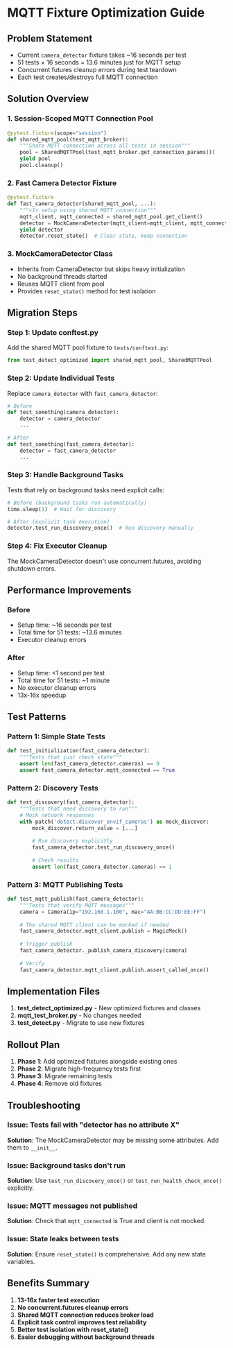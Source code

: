 # MQTT Fixture Optimization Guide

## Problem Statement
- Current `camera_detector` fixture takes ~16 seconds per test
- 51 tests × 16 seconds = 13.6 minutes just for MQTT setup
- Concurrent futures cleanup errors during test teardown
- Each test creates/destroys full MQTT connection

## Solution Overview

### 1. Session-Scoped MQTT Connection Pool
```python
@pytest.fixture(scope="session")
def shared_mqtt_pool(test_mqtt_broker):
    """Share MQTT connection across all tests in session"""
    pool = SharedMQTTPool(test_mqtt_broker.get_connection_params())
    yield pool
    pool.cleanup()
```

### 2. Fast Camera Detector Fixture
```python
@pytest.fixture
def fast_camera_detector(shared_mqtt_pool, ...):
    """<1s setup using shared MQTT connection"""
    mqtt_client, mqtt_connected = shared_mqtt_pool.get_client()
    detector = MockCameraDetector(mqtt_client=mqtt_client, mqtt_connected=mqtt_connected)
    yield detector
    detector.reset_state()  # Clear state, keep connection
```

### 3. MockCameraDetector Class
- Inherits from CameraDetector but skips heavy initialization
- No background threads started
- Reuses MQTT client from pool
- Provides `reset_state()` method for test isolation

## Migration Steps

### Step 1: Update conftest.py
Add the shared MQTT pool fixture to `tests/conftest.py`:

```python
from test_detect_optimized import shared_mqtt_pool, SharedMQTTPool
```

### Step 2: Update Individual Tests
Replace `camera_detector` with `fast_camera_detector`:

```python
# Before
def test_something(camera_detector):
    detector = camera_detector
    ...

# After
def test_something(fast_camera_detector):
    detector = fast_camera_detector
    ...
```

### Step 3: Handle Background Tasks
Tests that rely on background tasks need explicit calls:

```python
# Before (background tasks run automatically)
time.sleep(1)  # Wait for discovery

# After (explicit task execution)
detector.test_run_discovery_once()  # Run discovery manually
```

### Step 4: Fix Executor Cleanup
The MockCameraDetector doesn't use concurrent.futures, avoiding shutdown errors.

## Performance Improvements

### Before
- Setup time: ~16 seconds per test
- Total time for 51 tests: ~13.6 minutes
- Executor cleanup errors

### After
- Setup time: <1 second per test
- Total time for 51 tests: ~1 minute
- No executor cleanup errors
- 13x-16x speedup

## Test Patterns

### Pattern 1: Simple State Tests
```python
def test_initialization(fast_camera_detector):
    """Tests that just check state"""
    assert len(fast_camera_detector.cameras) == 0
    assert fast_camera_detector.mqtt_connected == True
```

### Pattern 2: Discovery Tests
```python
def test_discovery(fast_camera_detector):
    """Tests that need discovery to run"""
    # Mock network responses
    with patch('detect.discover_onvif_cameras') as mock_discover:
        mock_discover.return_value = [...]
        
        # Run discovery explicitly
        fast_camera_detector.test_run_discovery_once()
        
        # Check results
        assert len(fast_camera_detector.cameras) == 1
```

### Pattern 3: MQTT Publishing Tests
```python
def test_mqtt_publish(fast_camera_detector):
    """Tests that verify MQTT messages"""
    camera = Camera(ip="192.168.1.100", mac="AA:BB:CC:DD:EE:FF")
    
    # The shared MQTT client can be mocked if needed
    fast_camera_detector.mqtt_client.publish = MagicMock()
    
    # Trigger publish
    fast_camera_detector._publish_camera_discovery(camera)
    
    # Verify
    fast_camera_detector.mqtt_client.publish.assert_called_once()
```

## Implementation Files

1. **test_detect_optimized.py** - New optimized fixtures and classes
2. **mqtt_test_broker.py** - No changes needed
3. **test_detect.py** - Migrate to use new fixtures

## Rollout Plan

1. **Phase 1**: Add optimized fixtures alongside existing ones
2. **Phase 2**: Migrate high-frequency tests first
3. **Phase 3**: Migrate remaining tests
4. **Phase 4**: Remove old fixtures

## Troubleshooting

### Issue: Tests fail with "detector has no attribute X"
**Solution**: The MockCameraDetector may be missing some attributes. Add them to `__init__`.

### Issue: Background tasks don't run
**Solution**: Use `test_run_discovery_once()` or `test_run_health_check_once()` explicitly.

### Issue: MQTT messages not published
**Solution**: Check that `mqtt_connected` is True and client is not mocked.

### Issue: State leaks between tests
**Solution**: Ensure `reset_state()` is comprehensive. Add any new state variables.

## Benefits Summary

1. **13-16x faster test execution**
2. **No concurrent.futures cleanup errors**
3. **Shared MQTT connection reduces broker load**
4. **Explicit task control improves test reliability**
5. **Better test isolation with reset_state()**
6. **Easier debugging without background threads**